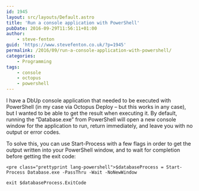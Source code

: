 ```yaml
---
id: 1945
layout: src/layouts/Default.astro
title: 'Run a console application with PowerShell'
pubDate: 2016-09-29T11:56:11+01:00
author:
    - steve-fenton
guid: 'https://www.stevefenton.co.uk/?p=1945'
permalink: /2016/09/run-a-console-application-with-powershell/
categories:
    - Programming
tags:
    - console
    - octopus
    - powershell
---
```


I have a DbUp console application that needed to be executed with PowerShell (in my case via Octopus Deploy – but this works in any case), but I wanted to be able to get the result when executing it. By default, running the “Database.exe” from PowerShell will open a new console window for the application to run, return immediately, and leave you with no output or error codes.

To solve this, you can use Start-Process with a few flags in order to get the output written into your PowerShell window, and to wait for completion before getting the exit code:

```
<pre class="prettyprint lang-powershell">$databaseProcess = Start-Process Database.exe -PassThru -Wait -NoNewWindow

exit $databaseProcess.ExitCode
```
